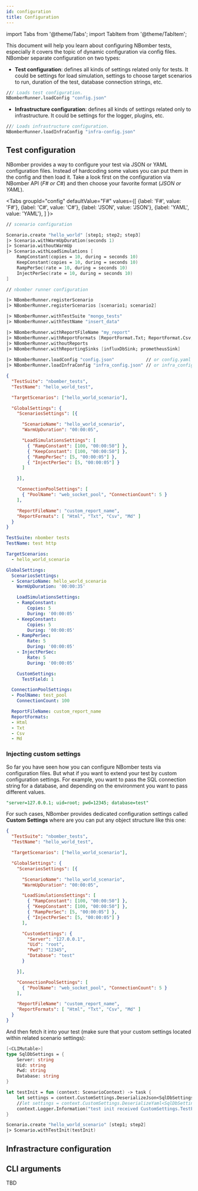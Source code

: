```yaml
---
id: configuration
title: Configuration
---
```


import Tabs from '@theme/Tabs';
import TabItem from '@theme/TabItem';

This document will help you learn about configuring NBomber tests, especially it covers the topic of dynamic configuration via config files. NBomber separate configuration on two types:

- **Test configuration**: defines all kinds of settings related only for tests. It could be settings for load simulation, settings to choose target scenarios to run, duration of the test, database connection strings, etc.
```fsharp
/// Loads test configuration.
NBomberRunner.loadConfig "config.json"
```

- **Infrastructure configuration**: defines all kinds of settings related only to infrastructure. It could be settings for the logger, plugins, etc.
```fsharp
/// Loads infrastructure configuration.
NBomberRunner.loadInfraConfig "infra-config.json"
```

## Test configuration

NBomber provides a way to configure your test via JSON or YAML configuration files. Instead of hardcoding some values you can put them in the config and then load it. Take a look first on the configuration via NBomber API (*F# or C#*) and then choose your favorite format (*JSON or YAML*).

<Tabs
  groupId="config"
  defaultValue="F#"
  values={[
    {label: 'F#', value: 'F#'},
    {label: 'C#', value: 'C#'},
    {label: 'JSON', value: 'JSON'},
    {label: 'YAML', value: 'YAML'},
  ]
}>

<TabItem value="F#">

```fsharp
// scenario configuration

Scenario.create "hello_world" [step1; step2; step3] 
|> Scenario.withWarmUpDuration(seconds 1)
|> Scenario.withoutWarmUp
|> Scenario.withLoadSimulations [
    RampConstant(copies = 10, during = seconds 10)
    KeepConstant(copies = 10, during = seconds 10)
    RampPerSec(rate = 10, during = seconds 10)
    InjectPerSec(rate = 10, during = seconds 10)
]

// nbomber runner configuration

|> NBomberRunner.registerScenario
|> NBomberRunner.registerScenarios [scenario1; scenario2]

|> NBomberRunner.withTestSuite "mongo_tests"
|> NBomberRunner.withTestName "insert_data"

|> NBomberRunner.withReportFileName "my_report"
|> NBomberRunner.withReportFormats [ReportFormat.Txt; ReportFormat.Csv; ReportFormat.Html; ReportFormat.Md]
|> NBomberRunner.withoutReports
|> NBomberRunner.withReportingSinks [influxDbSink; prometheusSink]    
    
|> NBomberRunner.loadConfig "config.json"            // or config.yaml    
|> NBomberRunner.loadInfraConfig "infra_config.json" // or infra_config.yaml
```
</TabItem>

<TabItem value="C#">

</TabItem>

<TabItem value="JSON">

```json title="config.json"
{
  "TestSuite": "nbomber_tests",
  "TestName": "hello_world_test",

  "TargetScenarios": ["hello_world_scenario"],

  "GlobalSettings": {
    "ScenariosSettings": [{

      "ScenarioName": "hello_world_scenario",
      "WarmUpDuration": "00:00:05",

      "LoadSimulationsSettings": [
        { "RampConstant": [100, "00:00:50"] },
        { "KeepConstant": [100, "00:00:50"] },
        { "RampPerSec": [5, "00:00:05"] },
        { "InjectPerSec": [5, "00:00:05"] }
      ]

    }],

    "ConnectionPoolSettings": [
      { "PoolName": "web_socket_pool", "ConnectionCount": 5 }
    ],

    "ReportFileName": "custom_report_name",
    "ReportFormats": [ "Html", "Txt", "Csv", "Md" ]
  }
}
```
</TabItem>

<TabItem value="YAML">

```yaml title="config.yaml"
TestSuite: nbomber tests
TestName: test http

TargetScenarios:
  - hello_world_scenario

GlobalSettings:
  ScenariosSettings:
  - ScenarioName: hello_world_scenario
    WarmUpDuration: '00:00:35'

    LoadSimulationsSettings:
    - RampConstant:
        Copies: 5
        During: '00:00:05'
    - KeepConstant:
        Copies: 5
        During: '00:00:05'
    - RampPerSec:
        Rate: 5
        During: '00:00:05'
    - InjectPerSec:
        Rate: 5
        During: '00:00:05'

    CustomSettings:
      TestField: 1

  ConnectionPoolSettings:
  - PoolName: test_pool
    ConnectionCount: 100

  ReportFileName: custom_report_name
  ReportFormats:
  - Html
  - Txt
  - Csv
  - Md
```
</TabItem>

</Tabs>

### Injecting custom settings

So far you have seen how you can configure NBomber tests via configuration files. But what if you want to extend your test by custom configuration settings. For example, you want to pass the SQL connection string for a database, and depending on the environment you want to pass different values.

```sql
"server=127.0.0.1; uid=root; pwd=12345; database=test"
```

For such cases, NBomber provides dedicated configuration settings called **Custom Settings** where are you can put any object structure like this one:
 
```json {20} title="config.json"
{
  "TestSuite": "nbomber_tests",
  "TestName": "hello_world_test",

  "TargetScenarios": ["hello_world_scenario"],

  "GlobalSettings": {
    "ScenariosSettings": [{

      "ScenarioName": "hello_world_scenario",
      "WarmUpDuration": "00:00:05",

      "LoadSimulationsSettings": [
        { "RampConstant": [100, "00:00:50"] },
        { "KeepConstant": [100, "00:00:50"] },
        { "RampPerSec": [5, "00:00:05"] },
        { "InjectPerSec": [5, "00:00:05"] }
      ],

      "CustomSettings": {
        "Server": "127.0.0.1",
        "Uid": "root",
        "Pwd": "12345",
        "Database": "test"
      }

    }],

    "ConnectionPoolSettings": [
      { "PoolName": "web_socket_pool", "ConnectionCount": 5 }
    ],

    "ReportFileName": "custom_report_name",
    "ReportFormats": [ "Html", "Txt", "Csv", "Md" ]
  }
}
```

And then fetch it into your test (make sure that your custom settings located within related scenario settings):

```fsharp
[<CLIMutable>]
type SqlDbSettings = {
    Server: string
    Uid: string
    Pwd: string
    Database: string
}

let testInit = fun (context: ScenarioContext) -> task {    
    let settings = context.CustomSettings.DeserializeJson<SqlDbSettings>()
    //let settings = context.CustomSettings.DeserializeYaml<SqlDbSettings>() // in case of yaml
    context.Logger.Information("test init received CustomSettings.TestField '{TestField}'", settings.TestField)
}

Scenario.create "hello_world_scenario" [step1; step2]
|> Scenario.withTestInit(testInit)
```

## Infrastracture configuration 

## CLI arguments

TBD

<!--  
and NBomber will inject it into the test runtime. Let's pretend that we need to inject SQL connection string, into our scenario:

Our next step is to fetch custom config into our test. For this we have one entry point: Scenario Init


## Customizing connection pool



## CLI arguments
-->

